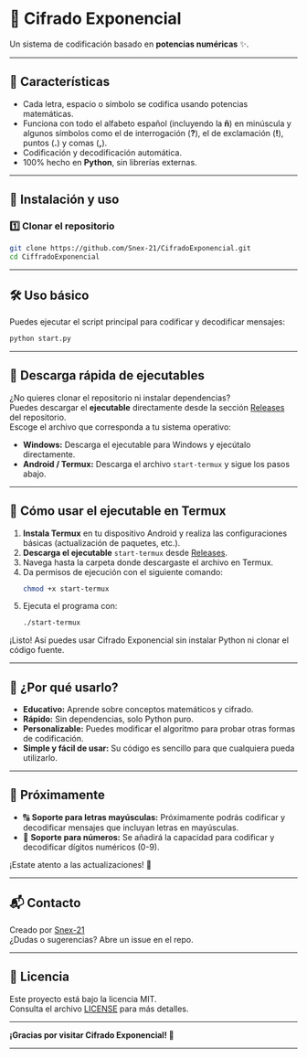 # 🔐 Cifrado Exponencial

Un sistema de codificación basado en **potencias numéricas** ✨.  

---

## 🚀 Características
- Cada letra, espacio o símbolo se codifica usando potencias matemáticas.
- Funciona con todo el alfabeto español (incluyendo la **ñ**) en minúscula y algunos símbolos como el de interrogación (**?**), el de exclamación (**!**), puntos (**.**) y comas (**,**).
- Codificación y decodificación automática.
- 100% hecho en **Python**, sin librerías externas.

---

## 📂 Instalación y uso

### 1️⃣ Clonar el repositorio
```bash
git clone https://github.com/Snex-21/CifradoExponencial.git
cd CiffradoExponencial
```
---

## 🛠️ Uso básico

Puedes ejecutar el script principal para codificar y decodificar mensajes:

```bash
python start.py
```

---

## 💾 Descarga rápida de ejecutables

¿No quieres clonar el repositorio ni instalar dependencias?  
Puedes descargar el **ejecutable** directamente desde la sección [Releases](https://github.com/Snex-21/CifradoExponencial/releases) del repositorio.  
Escoge el archivo que corresponda a tu sistema operativo:

- **Windows:** Descarga el ejecutable para Windows y ejecútalo directamente.
- **Android / Termux:** Descarga el archivo `start-termux` y sigue los pasos abajo.

---

## 📱 Cómo usar el ejecutable en Termux

1. **Instala Termux** en tu dispositivo Android y realiza las configuraciones básicas (actualización de paquetes, etc.).
2. **Descarga el ejecutable** `start-termux` desde [Releases](https://github.com/Snex-21/CifradoExponencial/releases).
3. Navega hasta la carpeta donde descargaste el archivo en Termux.
4. Da permisos de ejecución con el siguiente comando:
   ```bash
   chmod +x start-termux
   ```
5. Ejecuta el programa con:
   ```bash
   ./start-termux
   ```

¡Listo! Así puedes usar Cifrado Exponencial sin instalar Python ni clonar el código fuente.

---


## 🎯 ¿Por qué usarlo?

- **Educativo:** Aprende sobre conceptos matemáticos y cifrado.
- **Rápido:** Sin dependencias, solo Python puro.
- **Personalizable:** Puedes modificar el algoritmo para probar otras formas de codificación.
- **Simple y fácil de usar:** Su código es sencillo para que cualquiera pueda utilizarlo.

---

## 🚧 Próximamente

- 🔠 **Soporte para letras mayúsculas:** Próximamente podrás codificar y decodificar mensajes que incluyan letras en mayúsculas.
- 🔢 **Soporte para números:** Se añadirá la capacidad para codificar y decodificar dígitos numéricos (0-9).

¡Estate atento a las actualizaciones! 🎉

---

## 📬 Contacto

Creado por [Snex-21](https://github.com/Snex-21)  
¿Dudas o sugerencias? Abre un issue en el repo.

---

## 📄 Licencia

Este proyecto está bajo la licencia MIT.  
Consulta el archivo [LICENSE](LICENSE) para más detalles.

---

**¡Gracias por visitar Cifrado Exponencial! 🚀**

---

